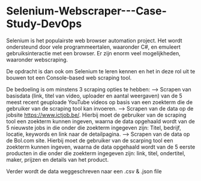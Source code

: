 # Selenium-Webscraper---Case-Study-DevOps
Selenium is het populairste web browser automation project. Het wordt ondersteund door vele programmeertalen, waaronder C#, en emuleert gebruiksinteractie met een browser. Er zijn enorm veel mogelijkheden, waaronder webscraping. 

De opdracht is dan ook om Selenium te leren kennen en het in deze rol uit te bouwen tot een Console-based web scraping tool.

De bedoeling is om minstens 3 scraping opties te hebben: 
--> Scrapen van basisdata (link, titel van video, uploader en aantal weergaven) van de 5 meest recent geuploade YouTube videos op basis van een zoekterm die de gebruiker     van de scraping tool kan invoeren.
--> Scrapen van de data op de jobsite https://www.ictjob.be/. Hierbij moet de gebruiker van de scraping tool een zoekterm kunnen ingeven, waarna de data opgehaald wordt     van de 5 nieuwste jobs in die onder die zoekterm ingegeven zijn: Titel, bedrijf, locatie, keywords en link naar de detailpagina.
--> Scrapen van de data op de Bol.com site. Hierbij moet de gebruiker van de scarping tool een zoekterm kunnen ingeven, waarna de data opgehaald wordt van de 5 eerste       producten in die onder die zoekterm ingegeven zijn: link, titel, ondertitel, maker, prijzen en details van het product.

Verder wordt de data weggeschreven naar een .csv & .json file
